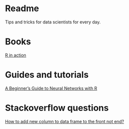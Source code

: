 # Readme

Tips and tricks for data scientists for every day.

# Books

[R in action](book/r_in_action/)

# Guides and tutorials

[A Beginner’s Guide to Neural Networks with R](guide/nn_intro//)

# Stackoverflow questions

[How to add new column to data frame to the front not end?](stackoverflow/add_new_column_as_first/)


